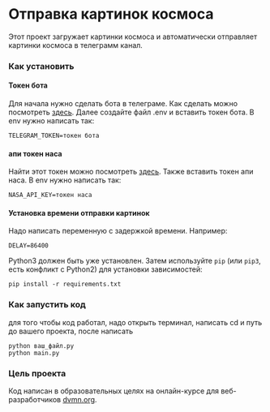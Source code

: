 # Отправка картинок космоса

Этот проект загружает картинки космоса и автоматически отправляет картинки космоса в телеграмм канал.

### Как установить

#### Токен бота
Для начала нужно сделать бота в телеграме. Как сделать можно посмотреть [здесь](https://way23.ru/регистрация-бота-в-telegram.html). 
Далее создайте файл .env и вставить токен бота. 
В env нужно написать так:
```
TELEGRAM_TOKEN=токен бота
```

#### апи токен наса
Найти этот токен можно посмотреть [здесь](https://api.nasa.gov/). Также вставить токен апи наса.
В env нужно написать так:
```
NASA_API_KEY=токен наса
```

#### Установка времени отправки картинок
Надо написать переменную с задержкой времени.
Например:
```
DELAY=86400
```

Python3 должен быть уже установлен. 
Затем используйте `pip` (или `pip3`, есть конфликт с Python2) для установки зависимостей:
```
pip install -r requirements.txt
```

### Как запустить код

для того чтобы код работал, надо открыть терминал, написать cd и путь до вашего проекта, после написать

```
python ваш_файл.py
python main.py
```

### Цель проекта

Код написан в образовательных целях на онлайн-курсе для веб-разработчиков [dvmn.org](https://dvmn.org/).

